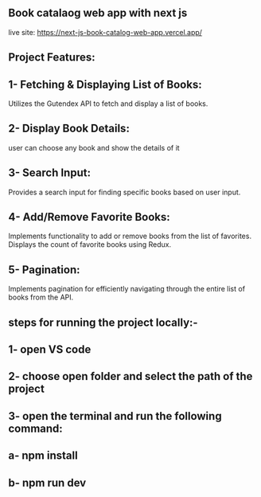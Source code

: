 ## Book catalaog web app with next js
live site: https://next-js-book-catalog-web-app.vercel.app/

## Project Features:

## 1- Fetching & Displaying List of Books:
   Utilizes the Gutendex API to fetch and display a list of books.

## 2- Display Book Details:
   user can choose any book and show the details of it

## 3- Search Input:
   Provides a search input for finding specific books based on user input.

## 4- Add/Remove Favorite Books:
   Implements functionality to add or remove books from the list of favorites.
   Displays the count of favorite books using Redux.

## 5- Pagination:
   Implements pagination for efficiently navigating through the entire list of books from the API.

## steps for running the project locally:-
## 1- open VS code
## 2- choose open folder and select the path of the project 
## 3- open the terminal and run the following command:
##  a- npm install
 ## b- npm run dev


